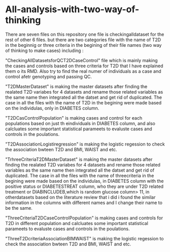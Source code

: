 # All-analysis-with-two-way-of-thinking
There are seven files on this repository one file is checkingalldataset for the rest of other 6 files. but there are two 
categories file with the name of T2D in the beginnig or three criteria in the begining of their file names 
(two way of thinking to make cases) including :

"CheckingAllDatasetsforQCT2DCaseControl" file which is mainly making the cases and controls based on three criteria for T2D
that I have explained them o its RMD. Also try to find the real numer of individuals as a case and control afetr genotyping and
passing QC.

"T2DMasterDataset" is making the master datasets after finding the realated T2D variabes for 4 datasets and rename those related
variables as the same name then integrated all the datset and get rid of duplicated.
The case in all the files with the name of T2D in the begining were made based on the individulas, only in DIABETES column.

"T2DCasControlPopulation" is making cases and control for each populations based on just th eindividuals in DIABETES column,
and also calcluates some important statistical parameets to evaluste cases and controls in the poulations.

"T2DAssociationLogistiregression" is making the logistic regession to check the association bwteen T2D and BMI, WAIST and etc.

"TrhreeCriteriaT2DMasterDataset" is making the master datasets after finding the realated T2D variabes for 4 datasets and rename those related
variables as the same name then integrated all the datset and get rid of duplicated.
The case in all the files with the name of threecriteria in the begining were made based on the individulas, in DIABETES column
with the positive status or DIABETESTREAT column, who they are under T2D related treatment or DIABINCLUDEB,which is random 
glucose column> 11, in otherdatasets based on the literature review that i did i found the similar information in the columns
with different names and I change their name to be the same.

"ThreeCriteriaT2DCaseControlPopulation" is making cases and controls for T2D in different population and calcluates some important
statistical parameets to evaluste cases and controls in the poulations.

"ThreeT2DcriteriaAssociationBIMWAIST" is making the logistic regession to check the association bwteen T2D and BMI, WAIST and etc.


